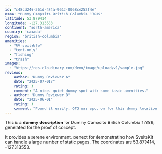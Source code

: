 ```yaml
---
id: "c48cd246-361d-474a-9613-0068ce252f4e"
name: "Dummy Campsite British Columbia 17889"
latitude: 53.879414
longitude: -127.313553
continent: "north-america"
country: "canada"
region: "british-columbia"
amenities:
  - "RV-suitable"
  - "tent-only"
  - "fishing"
  - "trash"
images:
  - "https://res.cloudinary.com/demo/image/upload/v1/sample.jpg"
reviews:
  - author: "Dummy Reviewer A"
    date: "2025-07-017"
    rating: 3
    comment: "A nice, quiet dummy spot with some basic amenities."
  - author: "Dummy Reviewer B"
    date: "2025-06-01"
    rating: 3
    comment: "Found it easily. GPS was spot on for this dummy location."
---
```


This is a **dummy description** for Dummy Campsite British Columbia 17889, generated for the proof of concept.

It provides a serene environment, perfect for demonstrating how SvelteKit can handle a large number of static pages. The coordinates are 53.879414, -127.313553.
